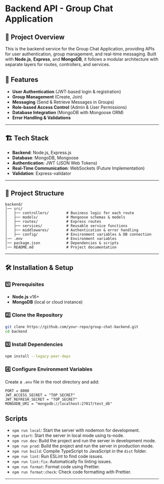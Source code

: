 # Backend API - Group Chat Application

## 📌 Project Overview
This is the backend service for the Group Chat Application, providing APIs for user authentication, group management, and real-time messaging. Built with **Node.js**, **Express**, and **MongoDB**, it follows a modular architecture with separate layers for routes, controllers, and services.

## 🚀 Features
- **User Authentication** (JWT-based login & registration)
- **Group Management** (Create, Join)
- **Messaging** (Send & Retrieve Messages in Groups)
- **Role-based Access Control** (Admin & User Permissions)
- **Database Integration** (MongoDB with Mongoose ORM)
- **Error Handling & Validations**

---

## 🏗 Tech Stack
- **Backend**: Node.js, Express.js
- **Database**: MongoDB, Mongoose
- **Authentication**: JWT (JSON Web Tokens)
- **Real-Time Communication**: WebSockets (Future Implementation)
- **Validation**: Express-validator

---

## 📂 Project Structure
```plaintext
backend/
│── src/
│   ├── controllers/        # Business logic for each route
│   ├── models/             # Mongoose schemas & models
│   ├── routes/             # Express routes
│   ├── services/           # Reusable service functions
│   ├── middlewares/        # Authentication & error handling
│   ├── config/             # Environment variables & DB connection
│── .env                    # Environment variables
│── package.json            # Dependencies & scripts
│── README.md               # Project documentation
```

---

## 🛠 Installation & Setup
### 1️⃣ Prerequisites
- **Node.js** v16+
- **MongoDB** (local or cloud instance)

### 2️⃣ Clone the Repository
```sh
git clone https://github.com/your-repo/group-chat-backend.git
cd backend
```

### 3️⃣ Install Dependencies
```sh
npm install --legacy-peer-deps
```

### 4️⃣ Configure Environment Variables
Create a `.env` file in the root directory and add:
```env
PORT = 8000
JWT_ACCESS_SECRET = "TOP_SECRET"
JWT_REFRESH_SECRET = "TOP_SECRET"
MONGODB_URI = "mongodb://localhost:27017/test_db"
```


## Scripts
- `npm run local`: Start the server with nodemon for development.
- `npm start`: Start the server in local mode using ts-node.
- `npm run dev`: Build the project and run the server in development mode.
- `npm run prod`: Build the project and run the server in production mode.
- `npm run build`: Compile TypeScript to JavaScript in the `dist` folder.
- `npm run lint`: Run ESLint to find code issues.
- `npm run lint:fix`: Automatically fix linting issues.
- `npm run format`: Format code using Prettier.
- `npm run format:check`: Check code formatting with Prettier.

---
